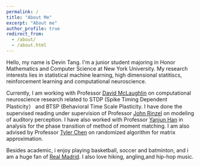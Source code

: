 ```yaml
---
permalink: /
title: "About Me"
excerpt: "About me"
author_profile: true
redirect_from: 
  - /about/
  - /about.html
---
```

Hello, my name is Devin Tang. I'm a junior student majoring in Honor Mathematics and Computer Science at New York University. My research interests lies in statistical machine learning, high dimensional statitiscs, reinforcement learning and computational neuroscience.

Currently, I am working with Professor [David McLaughlin](https://math.nyu.edu/~dmac/) on computational neuroscience research related to STDP (Spike Timing Dependent Plasticity） and BTSP (Behavioral Time Scale Plasticity. I have done the supervised reading under supervision of Professor [John Rinzel](https://as.nyu.edu/cns/people/faculty.john-rinzel.html) on modeling of auditory perception. I have also worked with Professor [Yanjun Han](https://yanjunhan2021.github.io/) in analysis for the phase transition of method of moment matching. I am also advised by Professor [Tyler Chen](https://research.chen.pw/) on randomized algorithm for matrix approximation.

Besides academic, i enjoy playing basketball, soccer and batminton, and i am a huge fan of [Real Madrid](https://www.realmadrid.com/en). I also love hiking, angling,and hip-hop music.
